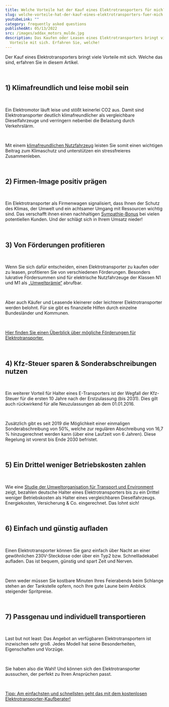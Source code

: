```yaml
---
title: Welche Vorteile hat der Kauf eines Elektrotransporters für mich?
slug: welche-vorteile-hat-der-kauf-eines-elektrotransporters-fuer-mich
youtubeLink: ""
category: frequently asked questions
publishedAt: 05/13/2022
src: /images/addax_motors_mulde.jpg
description: Das Kaufen oder Leasen eines Elektrotransporters bringt viele
  Vorteile mit sich. Erfahren Sie, welche!
---
```

Der Kauf eines Elektrotransporters bringt viele Vorteile mit sich. Welche das sind, erfahren Sie in diesem Artikel.

<br />

## 1) Klimafreundlich und leise mobil sein

<br />

Ein Elektromotor läuft leise und stößt keinerlei CO2 aus. Damit sind Elektrotransporter deutlich klimafreundlicher als vergleichbare Dieselfahrzeuge und verringern nebenbei die Belastung durch Verkehrslärm.

<br />

Mit einem [klimafreundlichen Nutzfahrzeug](https://www.klimafreundliche-nutzfahrzeuge.de/gesamtkonzept/) leisten Sie somit einen wichtigen Beitrag zum Klimaschutz und unterstützen ein stressfreieres Zusammenleben.

<br />

## 2) Firmen-Image positiv prägen

<br />

Ein Elektrotransporter als Firmenwagen signalisiert, dass Ihnen der Schutz des Klimas, der Umwelt und ein achtsamer Umgang mit Ressourcen wichtig sind. Das verschafft ihnen einen nachhaltigen [Sympathie-Bonus](https://www.ari-motors.com/magazin/neuigkeiten/umfrage-zeigt-frauen-finden-elektroauto-fahrer-sympathisch) bei vielen potentiellen Kunden. Und der schlägt sich in Ihrem Umsatz nieder!

<br />

## 3) Von Förderungen profitieren

<br />

Wenn Sie sich dafür entscheiden, einen Elektrotransporter zu kaufen oder zu leasen, profitieren Sie von verschiedenen Förderungen. Besonders lukrative Fördersummen sind für elektrische Nutzfahrzeuge der Klassen N1 und M1 als [„Umweltprämie“](https://fms.bafa.de/BafaFrame/fems) abrufbar.

<br />

Aber auch Käufer und Leasende kleinerer oder leichterer Elektrotransporter werden belohnt. Für sie gibt es finanzielle Hilfen durch einzelne Bundesländer und Kommunen.

<br />

[Hier finden Sie einen Überblick über mögliche Förderungen für Elektrotransporter.](https://preview-elektrotransporter-vergleich.vercel.app/magazin/subsidies/foerderungen-fuer-elektrotransporter) 

<br />

## 4) Kfz-Steuer sparen & Sonderabschreibungen nutzen

<br />

Ein weiterer Vorteil für Halter eines E-Transporters ist der Wegfall der Kfz-Steuer für die ersten 10 Jahre nach der Erstzulassung (bis 2031). Dies gilt auch rückwirkend für alle Neuzulassungen ab dem 01.01.2016.

<br />

Zusätzlich gibt es seit 2019 die Möglichkeit einer einmaligen Sonderabschreibung von 50%, welche zur regulären Abschreibung von 16,7 % hinzugerechnet werden kann (über eine Laufzeit von 6 Jahren). Diese Regelung ist vorerst bis Ende 2030 befristet.

<br />

## 5) Ein Drittel weniger Betriebskosten zahlen

<br />

Wie eine [Studie der Umweltorganisation für Transport und Environment](https://www.transportenvironment.org/discover/e-vans-cheap-green-and-in-demand/) zeigt, bezahlen deutsche Halter eines Elektrotransporters bis zu ein Drittel weniger Betriebskosten als Halter eines vergleichbaren Dieselfahrzeugs. Energiekosten, Versicherung & Co. eingerechnet. Das lohnt sich!

<br />

## 6) Einfach und günstig aufladen

<br />

Einen Elektrotransporter können Sie ganz einfach über Nacht an einer gewöhnlichen 230V-Steckdose oder über ein Typ2 bzw. Schnellladekabel aufladen. Das ist bequem, günstig und spart Zeit und Nerven.

<br />

Denn weder müssen Sie kostbare Minuten Ihres Feierabends beim Schlange stehen an der Tankstelle opfern, noch Ihre gute Laune beim Anblick steigender Spritpreise.

<br />

## 7) Passgenau und individuell transportieren

<br />

Last but not least: Das Angebot an verfügbaren Elektrotransportern ist inzwischen sehr groß. Jedes Modell hat seine Besonderheiten, Eigenschaften und Vorzüge.

<br />

Sie haben also die Wahl! Und können sich den Elektrotransporter aussuchen, der perfekt zu Ihren Ansprüchen passt.

<br />

[Tipp: Am einfachsten und schnellsten geht das mit dem kostenlosen Elektrotransporter-Kaufberater!](https://preview-elektrotransporter-vergleich.vercel.app/caradvisor)